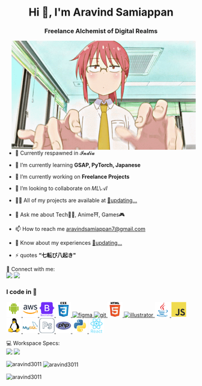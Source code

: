 <h1 align="center">Hi 👋, I'm Aravind Samiappan</h1>
<h3 align="center">Freelance Alchemist of Digital Realms</h3>

<img align="right" width="490" height="290" src="https://github.com/aravind3011/aravind3011/blob/main/Kobayashi%20gif.gif">

- 🚀 Currently respawned in 𝓘𝓷𝓭𝓲𝓪
  
- 🌱 I’m currently learning **GSAP, PyTorch, Japanese**

- 🔭 I’m currently working on **Freelance Projects**

- 👯 I’m looking to collaborate on 𝑀𝐿\𝒜𝐼

- 👨‍💻 All of my projects are available at [🥺updating...](🥺updating...)

- 💬 Ask me about Tech👨‍💻, Anime⛩️, Games🎮

- 📫 How to reach me aravindsamiappan7@gmail.com
- 📄 Know about my experiences [🥺updating...](🥺updating...)

- ⚡ quotes **“七転び八起き"**

🔗 Connect with me:
<br /> [<img src="https://img.shields.io/badge/Discord-7289DA?style=for-the-badge&logo=discord&logoColor=white" />](https://discord.com/users/yourID/1029384397268459581) [<img src="https://img.shields.io/badge/LinkedIn-0077B5?style=for-the-badge&logo=linkedin&logoColor=white" />](https://www.linkedin.com/in/aravind-samiappan/)

<h3 align="left">I code in 👾</h3>
<p align="left"> <a href="https://developer.android.com" target="_blank" rel="noreferrer"> <img src="https://raw.githubusercontent.com/devicons/devicon/master/icons/android/android-original-wordmark.svg" alt="android" width="40" height="40"/> </a> <a href="https://aws.amazon.com" target="_blank" rel="noreferrer"> <img src="https://raw.githubusercontent.com/devicons/devicon/master/icons/amazonwebservices/amazonwebservices-original-wordmark.svg" alt="aws" width="40" height="40"/> </a> <a href="https://getbootstrap.com" target="_blank" rel="noreferrer"> <img src="https://raw.githubusercontent.com/devicons/devicon/master/icons/bootstrap/bootstrap-plain-wordmark.svg" alt="bootstrap" width="40" height="40"/> </a> <a href="https://www.w3schools.com/css/" target="_blank" rel="noreferrer"> <img src="https://raw.githubusercontent.com/devicons/devicon/master/icons/css3/css3-original-wordmark.svg" alt="css3" width="40" height="40"/> </a> <a href="https://www.figma.com/" target="_blank" rel="noreferrer"> <img src="https://www.vectorlogo.zone/logos/figma/figma-icon.svg" alt="figma" width="40" height="40"/> </a> <a href="https://git-scm.com/" target="_blank" rel="noreferrer"> <img src="https://www.vectorlogo.zone/logos/git-scm/git-scm-icon.svg" alt="git" width="40" height="40"/> </a> <a href="https://www.w3.org/html/" target="_blank" rel="noreferrer"> <img src="https://raw.githubusercontent.com/devicons/devicon/master/icons/html5/html5-original-wordmark.svg" alt="html5" width="40" height="40"/> </a> <a href="https://www.adobe.com/in/products/illustrator.html" target="_blank" rel="noreferrer"> <img src="https://www.vectorlogo.zone/logos/adobe_illustrator/adobe_illustrator-icon.svg" alt="illustrator" width="40" height="40"/> </a> <a href="https://www.java.com" target="_blank" rel="noreferrer"> <img src="https://raw.githubusercontent.com/devicons/devicon/master/icons/java/java-original.svg" alt="java" width="40" height="40"/> </a> <a href="https://developer.mozilla.org/en-US/docs/Web/JavaScript" target="_blank" rel="noreferrer"> <img src="https://raw.githubusercontent.com/devicons/devicon/master/icons/javascript/javascript-original.svg" alt="javascript" width="40" height="40"/> </a> <a href="https://www.linux.org/" target="_blank" rel="noreferrer"> <img src="https://raw.githubusercontent.com/devicons/devicon/master/icons/linux/linux-original.svg" alt="linux" width="40" height="40"/> </a> <a href="https://www.mysql.com/" target="_blank" rel="noreferrer"> <img src="https://raw.githubusercontent.com/devicons/devicon/master/icons/mysql/mysql-original-wordmark.svg" alt="mysql" width="40" height="40"/> </a> <a href="https://www.photoshop.com/en" target="_blank" rel="noreferrer"> <img src="https://raw.githubusercontent.com/devicons/devicon/master/icons/photoshop/photoshop-line.svg" alt="photoshop" width="40" height="40"/> </a> <a href="https://www.php.net" target="_blank" rel="noreferrer"> <img src="https://raw.githubusercontent.com/devicons/devicon/master/icons/php/php-original.svg" alt="php" width="40" height="40"/> </a> <a href="https://www.python.org" target="_blank" rel="noreferrer"> <img src="https://raw.githubusercontent.com/devicons/devicon/master/icons/python/python-original.svg" alt="python" width="40" height="40"/> </a> <a href="https://reactjs.org/" target="_blank" rel="noreferrer"> <img src="https://raw.githubusercontent.com/devicons/devicon/master/icons/react/react-original-wordmark.svg" alt="react" width="40" height="40"/> </a> </p>

💻 Workspace Specs:
<br /><img height="30" src="https://img.shields.io/badge/NVIDIA-RTX3070ti-76B900?style=for-the-badge&logo=nvidia&logoColor=white"/> <img height="30" src="https://img.shields.io/badge/AMD-Ryzen_5_5700X-ED1C24?style=for-the-badge&logo=amd&logoColor=white"/> 

<p><img align="left" src="https://github-readme-stats.vercel.app/api/top-langs?username=aravind3011&show_icons=true&locale=en&layout=compact" alt="aravind3011" /></p>

<p>&nbsp;<img align="center" src="https://github-readme-stats.vercel.app/api?username=aravind3011&show_icons=true&locale=en" alt="aravind3011" /></p>

<p><img align="center" src="https://github-readme-streak-stats.herokuapp.com/?user=aravind3011&" alt="aravind3011" /></p>
